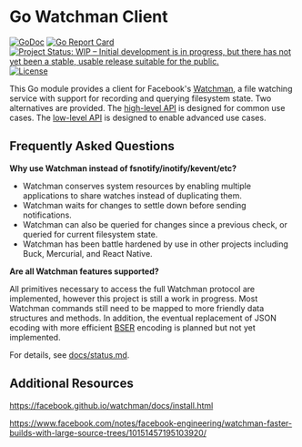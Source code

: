 # Go Watchman Client

[![GoDoc](https://godoc.org/github.com/sjansen/watchman?status.svg)](https://godoc.org/github.com/sjansen/watchman)
[![Go Report Card](https://goreportcard.com/badge/github.com/sjansen/watchman)](https://goreportcard.com/report/github.com/sjansen/watchman)
[![Project Status: WIP – Initial development is in progress, but there has not yet been a stable, usable release suitable for the public.](https://www.repostatus.org/badges/latest/wip.svg)](https://www.repostatus.org/#wip)
[![License](https://img.shields.io/github/license/sjansen/watchman.svg)](https://github.com/sjansen/watchman/blob/master/LICENSE)

This Go module provides a client for Facebook's [Watchman](https://facebook.github.io/watchman/), a file watching service with support for recording and querying filesystem state. Two alternatives are provided. The [high-level API](https://godoc.org/github.com/sjansen/watchman) is designed for common use cases. The [low-level API](https://godoc.org/github.com/sjansen/watchman/protocol) is designed to enable advanced use cases.


## Frequently Asked Questions

**Why use Watchman instead of fsnotify/inotify/kevent/etc?**

- Watchman conserves system resources by enabling multiple applications to share watches instead of duplicating them.
- Watchman waits for changes to settle down before sending notifications.
- Watchman can also be queried for changes since a previous check, or queried for current filesystem state.
- Watchman has been battle hardened by use in other projects including Buck, Mercurial, and React Native.

**Are all Watchman features supported?**

All primitives necessary to access the full Watchman protocol are implemented, however this project is still a work in progress. Most Watchman commands still need to be mapped to more friendly  data structures and methods. In addition, the eventual replacement of JSON ecoding with more efficient [BSER](https://facebook.github.io/watchman/docs/bser.html) encoding is planned but not yet implemented.

For details, see [docs/status.md](docs/status.md).


## Additional Resources

https://facebook.github.io/watchman/docs/install.html

https://www.facebook.com/notes/facebook-engineering/watchman-faster-builds-with-large-source-trees/10151457195103920/
